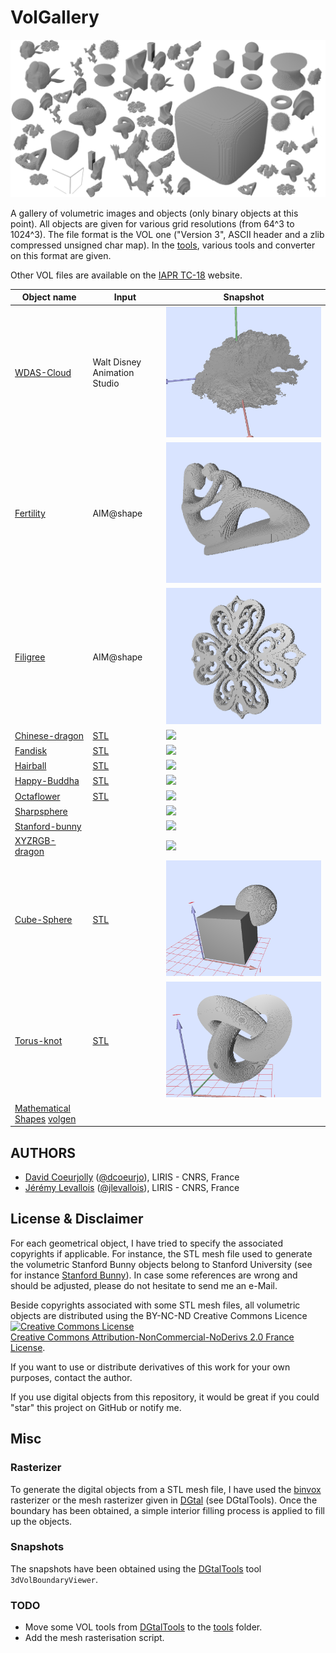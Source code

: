 # VolGallery

![](output.png)

A gallery of volumetric images and objects (only binary objects at
this point). All objects are given for
various grid resolutions (from 64^3 to 1024^3). The file format is the VOL one ("Version 3",
ASCII header and a zlib compressed unsigned char map). In the
[tools](https://github.com/dcoeurjo/VolGallery/tree/master/tools),
various tools and converter on this format are given.

Other  VOL files are available on the [IAPR TC-18](http://tc18.org) website.


Object name | Input | Snapshot
----------- | ----- | --------
[WDAS-Cloud](https://github.com/dcoeurjo/VolGallery/tree/master/WDAS-Cloud) | Walt Disney Animation Studio | ![](WDAS-Cloud/wdas_cloud.png)
[Fertility](https://github.com/dcoeurjo/VolGallery/tree/master/Fertility) | AIM@shape | ![](Fertility/fertility.png)
[Filigree](https://github.com/dcoeurjo/VolGallery/tree/master/Filigree) | AIM@shape | ![](Filigree/filigree.png)
[Chinese-dragon](https://github.com/dcoeurjo/VolGallery/tree/master/Chinese-dragon) | [STL](https://github.com/dcoeurjo/VolGallery/tree/master/Chinese-dragon/dragon.stl) | ![](Chinese-dragon/dragon.png)
[Fandisk](https://github.com/dcoeurjo/VolGallery/tree/master/Fandisk) | [STL](https://github.com/dcoeurjo/VolGallery/tree/master/Fandisk/fandisk.stl) | ![](Fandisk/fandisk.png)
[Hairball](https://github.com/dcoeurjo/VolGallery/tree/master/Hairball) | [STL](https://github.com/dcoeurjo/VolGallery/tree/master/Hairball/hairball.obj.gz) | ![](Hairball/hairball.png)
[Happy-Buddha](https://github.com/dcoeurjo/VolGallery/tree/master/Happy-Buddha) | [STL](https://github.com/dcoeurjo/VolGallery/tree/master/Happy-Buddha/buddha.stl) | ![](Happy-Buddha/buddha.png)
[Octaflower](https://github.com/dcoeurjo/VolGallery/tree/master/Octaflower) | [STL](https://github.com/dcoeurjo/VolGallery/tree/master/Octaflower/octa-flower17k.stl) | ![](Octaflower/octa-flower.png)
[Sharpsphere](https://github.com/dcoeurjo/VolGallery/tree/master/Sharpsphere) |  | ![](Sharpsphere/sharpsphere.png)
[Stanford-bunny](https://github.com/dcoeurjo/VolGallery/tree/master/Stanford-bunny) |  | ![](Stanford-bunny/bunny.png)
[XYZRGB-dragon](https://github.com/dcoeurjo/VolGallery/tree/master/XYZRGB-dragon) |  | ![](XYZRGB-dragon/xyz-dragon.png)
[Cube-Sphere](https://github.com/dcoeurjo/VolGallery/tree/master/CubeSphere) | [STL](https://github.com/dcoeurjo/VolGallery/tree/master/CubeSphere/cubesphere.stl) | ![](CubeSphere/cubesphere.png)
[Torus-knot](https://github.com/dcoeurjo/VolGallery/tree/master/Torus-knot) | [STL](https://github.com/dcoeurjo/VolGallery/tree/master/Torus-knot/Torus_Knot.STL) | ![](Torus-knot/snapshot.png)
[Mathematical Shapes](https://github.com/dcoeurjo/VolGallery/tree/master/Shapes)  [volgen](http://liris.cnrs.fr/%7Edcoeurjo/Code/SimpleVol/Volgen/) | |

## AUTHORS

* [David Coeurjolly](http://liris.cnrs.fr/david.coeurjolly) ([@dcoeurjo](https://github.com/dcoeurjo)), LIRIS - CNRS, France
* [Jérémy Levallois](http://liris.cnrs.fr/jeremy.levallois) ([@jlevallois](https://github.com/jlevallois)), LIRIS - CNRS, France


## License & Disclaimer

For each geometrical object, I have tried to specify the associated
copyrights if applicable. For instance, the STL mesh file used to
generate the volumetric Stanford Bunny objects belong to Stanford
University (see for instance
[Stanford Bunny](https://github.com/dcoeurjo/VolGallery/tree/master/Stanford-bunny/)). In
case some references are wrong and should be adjusted, please do not
hesitate to send me an e-Mail.



Beside copyrights associated with some STL mesh files, all volumetric
objects are distributed using the BY-NC-ND Creative Commons Licence <a
rel="license"
href="http://creativecommons.org/licenses/by-nc-nd/2.0/fr/deed.en"><img
alt="Creative Commons License" style="border-width:0"
src="http://i.creativecommons.org/l/by-nc-nd/2.0/fr/88x31.png"
/></a><br /> <a rel="license"
href="http://creativecommons.org/licenses/by-nc-nd/2.0/fr/deed.en">Creative
Commons Attribution-NonCommercial-NoDerivs 2.0 France License</a>.

If you want to use or distribute derivatives of this work for your own
purposes, contact the author.

If you use digital objects from this repository, it would be great if
you could "star" this project on GitHub or notify me.

## Misc

### Rasterizer

To generate the digital objects  from a STL mesh file, I have used the
[binvox](http://www.cs.princeton.edu/~min/binvox/) rasterizer or the mesh rasterizer
given in [DGtal](https://dgtal.org) (see DGtalTools). Once
the boundary has been obtained, a simple interior filling process is
applied to fill up the objects.

### Snapshots

The snapshots have been obtained using the
[DGtalTools](https://github.com/DGtal-team/DGtalTools) tool ```3dVolBoundaryViewer```.


### TODO

* Move some VOL tools from
  [DGtalTools](https://github.com/DGtal-team/DGtalTools) to the
  [tools](https://github.com/dcoeurjo/VolGallery/tree/master/tools)
  folder.
* Add the mesh rasterisation script.
